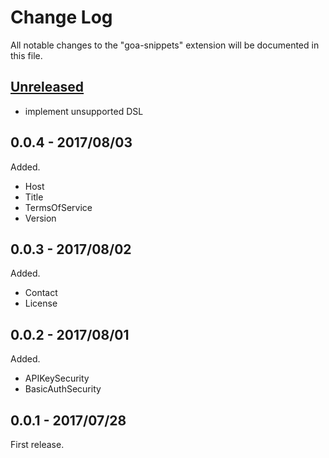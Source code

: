 # Change Log
All notable changes to the "goa-snippets" extension will be documented in this file.

## [Unreleased]
- implement unsupported DSL

## 0.0.4 - 2017/08/03

Added.

* Host
* Title
* TermsOfService
* Version

## 0.0.3 - 2017/08/02

Added.

* Contact
* License

## 0.0.2 - 2017/08/01

Added.

* APIKeySecurity
* BasicAuthSecurity

## 0.0.1 - 2017/07/28

First release.

[Unreleased]: https://github.com/kawaken/vscode-goa-snippets/compare/v0.0.4...HEAD
